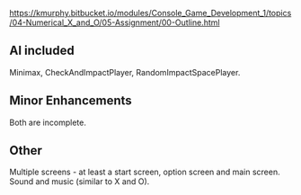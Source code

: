 https://kmurphy.bitbucket.io/modules/Console_Game_Development_1/topics/04-Numerical_X_and_O/05-Assignment/00-Outline.html

AI included
-----------

Minimax,
CheckAndImpactPlayer,
RandomImpactSpacePlayer.

Minor Enhancements
------------------

Both are incomplete.

Other
-----

Multiple screens - at least a start screen, option screen and main screen.
Sound and music (similar to X and O).